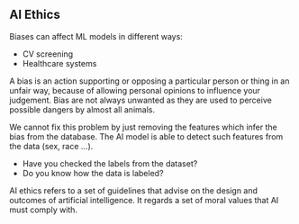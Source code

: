 ## AI Ethics

Biases can affect ML models in different ways:

* CV screening
* Healthcare systems 

A bias is an action supporting or opposing a particular person or thing in an unfair way, because of allowing personal opinions to influence your judgement.
Bias are not always unwanted as they are used to perceive possible dangers by almost all animals.

We cannot fix this problem by just removing the features which infer the bias from the database.
The AI model is able to detect such features from the data (sex, race ...).

* Have you checked the labels from the dataset?
* Do you know how the data is labeled?

AI ethics refers to a set of guidelines that advise on the design and outcomes of artificial intelligence.
It regards a set of moral values that AI must comply with.

